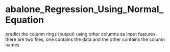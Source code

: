 # abalone_Regression_Using_Normal_Equation

predict the column rings (output) using other columns as input features. there are  two files, one contains the data and the other contains the column names
